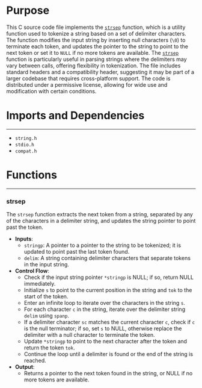 # Purpose
This C source code file implements the [`strsep`](#strsep) function, which is a utility function used to tokenize a string based on a set of delimiter characters. The function modifies the input string by inserting null characters (`\0`) to terminate each token, and updates the pointer to the string to point to the next token or set it to `NULL` if no more tokens are available. The [`strsep`](#strsep) function is particularly useful in parsing strings where the delimiters may vary between calls, offering flexibility in tokenization. The file includes standard headers and a compatibility header, suggesting it may be part of a larger codebase that requires cross-platform support. The code is distributed under a permissive license, allowing for wide use and modification with certain conditions.
# Imports and Dependencies

---
- `string.h`
- `stdio.h`
- `compat.h`


# Functions

---
### strsep<!-- {{#callable:strsep}} -->
The `strsep` function extracts the next token from a string, separated by any of the characters in a delimiter string, and updates the string pointer to point past the token.
- **Inputs**:
    - `stringp`: A pointer to a pointer to the string to be tokenized; it is updated to point past the last token found.
    - `delim`: A string containing delimiter characters that separate tokens in the input string.
- **Control Flow**:
    - Check if the input string pointer `*stringp` is NULL; if so, return NULL immediately.
    - Initialize `s` to point to the current position in the string and `tok` to the start of the token.
    - Enter an infinite loop to iterate over the characters in the string `s`.
    - For each character `c` in the string, iterate over the delimiter string `delim` using `spanp`.
    - If a delimiter character `sc` matches the current character `c`, check if `c` is the null terminator; if so, set `s` to NULL, otherwise replace the delimiter with a null character to terminate the token.
    - Update `*stringp` to point to the next character after the token and return the token `tok`.
    - Continue the loop until a delimiter is found or the end of the string is reached.
- **Output**:
    - Returns a pointer to the next token found in the string, or NULL if no more tokens are available.


